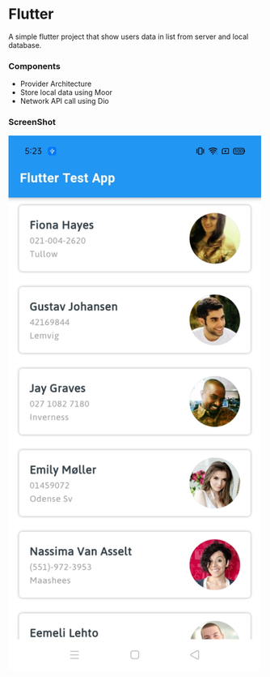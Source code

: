 # Flutter 

A simple flutter project that show users data in list from server and local database.

### Components
* Provider Architecture
* Store local data using Moor
* Network API call using Dio


### ScreenShot 
<img src="https://github.com/KinjalDhamat312/FlutterTest/blob/master/screenshot.jpg?raw=true" width="500">
